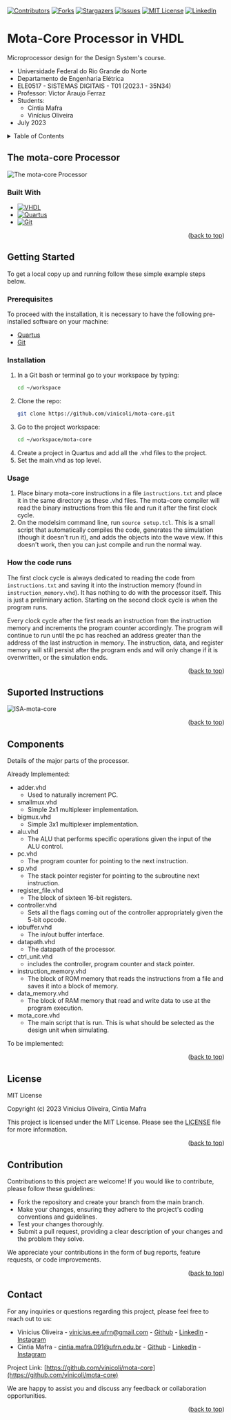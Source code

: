 <a name="readme-top"></a>

<!-- PROJECT SHIELDS -->
<!--
*** I'm using markdown "reference style" links for readability.
*** Reference links are enclosed in brackets [ ] instead of parentheses ( ).
*** See the bottom of this document for the declaration of the reference variables
*** for contributors-url, forks-url, etc. This is an optional, concise syntax you may use.
*** https://www.markdownguide.org/basic-syntax/#reference-style-links
-->
[![Contributors][contributors-shield]][contributors-url]
[![Forks][forks-shield]][forks-url]
[![Stargazers][stars-shield]][stars-url]
[![Issues][issues-shield]][issues-url]
[![MIT License][license-shield]][license-url]
[![LinkedIn][linkedin-shield]][vini-linkedin-url]

# Mota-Core Processor in VHDL
Microprocessor design for the Design System's course.

+ Universidade Federal do Rio Grande do Norte
+ Departamento de Engenharia Elétrica
+ ELE0517 - SISTEMAS DIGITAIS - T01 (2023.1 - 35N34)
+ Professor: Victor Araujo Ferraz
+ Students:
    - Cintia Mafra
    - Vinícius Oliveira
+ July 2023


<!-- TABLE OF CONTENTS -->
<details>
  <summary>Table of Contents</summary>
  <ol>
    <li>
      <a href="#the-mota-core-processor">The mota-core Processor</a>
      <ul>
        <li><a href="#built-with">Built With</a></li>
      </ul>
    </li>
    <li>
      <a href="#getting-started">Getting Started</a>
      <ul>
        <li><a href="#prerequisites">Prerequisites</a></li>
        <li><a href="#installation">Installation</a></li>
        <li><a href="#usage">Usage</a></li>
        <li><a href="#how-the-code-runs">How the code runs</a></li>
      </ul>
    </li>
    <!-- <li><a href="#usage">Usage</a></li> -->
    <!-- <li><a href="#roadmap">Roadmap</a></li> -->
    <li><a href="#suported-instructions">Suported Instructions</a></li>
    <li><a href="#components">Components</a></li>
    <li><a href="#license">License</a></li>
    <li><a href="#contributing">Contributing</a></li>
    <li><a href="#contact">Contact</a></li>
  </ol>
</details>

## The mota-core Processor
![The mota-core Processor](https://github.com/vinicoli/mota-core/assets/56003318/925e16ca-d7b8-4337-8be3-91a3cf278025)

### Built With

* [![VHDL][VHDL-shield]][VHDL-url]
* [![Quartus][Quartus-shield]][Quartus-url]
* [![Git][Git-shield]][Git-url]

<p align="right">(<a href="#readme-top">back to top</a>)</p>

## Getting Started
To get a local copy up and running follow these simple example steps below.

### Prerequisites
To proceed with the installation, it is necessary to have the following pre-installed software on your machine:
* [Quartus][quartus-url]
* [Git][Git-url]

### Installation
1. In a Git bash or terminal go to your workspace by typing:
   ```bash
   cd ~/workspace
   ```
2. Clone the repo:
   ```bash
   git clone https://github.com/vinicoli/mota-core.git
   ```
3. Go to the project workspace:
   ```bash
   cd ~/workspace/mota-core
   ```
4. Create a project in Quartus and add all the .vhd files to the project.
5. Set the main.vhd as top level.

### Usage
1. Place binary mota-core instructions in a file `instructions.txt` and place it in the same directory as these .vhd files. The mota-core compiler will read the binary instructions from this file and run it after the first clock cycle.
3. On the modelsim command line, run `source setup.tcl`. This is a small script that automatically compiles the code, generates the simulation (though it doesn't run it), and adds the objects into the wave view. If this doesn't work, then you can just compile and run the normal way.

### How the code runs
The first clock cycle is always dedicated to reading the code from `instructions.txt` and saving it into the instruction memory (found in `instruction_memory.vhd`). It has nothing to do with the processor itself. This is just a preliminary action. Starting on the second clock cycle is when the program runs.

Every clock cycle after the first reads an instruction from the instruction memory and increments the program counter accordingly. The program will continue to run until the pc has reached an address greater than the address of the last instruction in memory. The instruction, data, and register memory will still persist after the program ends and will only change if it is overwritten, or the simulation ends.

<p align="right">(<a href="#readme-top">back to top</a>)</p>

<!-- ## Suported Instructions
| Instruction | Format | Operation | Syntax |
|-------------|--------|-----------|--------|
| Add | R | R[rd] = R[rs] + R[rt] | add $rd, $rs, $rt |
| Add immediate | I | R[rt] = R[rs] + immed. | addi $rt, $rs, immed. |
| And | R | R[rd] = R[rs] & R[rt] | and $rd, $rs, $rt |
| Branch On Equal | I | if (R[rs]==R[rt]) PC=PC+4+BranchAddr | beq $rs, $rt, BranchAddr |
| Branch On Not Equal | I | if (R[rs]!=R[rt]) PC=PC+4+BranchAddr | bne $rs, $rt, BranchAddr |
| Jump | J | PC=JumpAddr | j JumpAddr |
| Or | R | R[rd] = R[rs] \| R[rt] | or $rd, $rs, $rt |
| Set Less Than | R | R[rd] = (R[rs] < R[rt]) ? 1 : 0 | slt $rd, $rs, $rt | -->

## Suported Instructions
![ISA-mota-core](https://github.com/vinicoli/mota-core/assets/56003318/1b54e822-39c5-4376-b520-711d76e2307c)

<p align="right">(<a href="#readme-top">back to top</a>)</p>

## Components
Details of the major parts of the processor.

Already Implemented:

- adder.vhd
  - Used to naturally increment PC.
- smallmux.vhd
  - Simple 2x1 multiplexer implementation.
- bigmux.vhd
  - Simple 3x1 multiplexer implementation.
- alu.vhd
  - The ALU that performs specific operations given the input of the ALU control.
- pc.vhd
  - The program counter for pointing to the next instruction.
- sp.vhd
  - The stack pointer register for pointing to the subroutine next instruction.
- register_file.vhd
  - The block of sixteen 16-bit registers.
- controller.vhd
  - Sets all the flags coming out of the controller appropriately given the 5-bit opcode.
- iobuffer.vhd
  - The in/out buffer interface.
- datapath.vhd
  - The datapath of the processor.
- ctrl_unit.vhd
  - includes the controller, program counter and stack pointer.
- instruction_memory.vhd
  - The block of ROM memory that reads the instructions from a file and saves it into a block of memory.
- data_memory.vhd
  - The block of RAM memory that read and write data to use at the program execution.
- mota_core.vhd
  - The main script that is run. This is what should be selected as the design unit when simulating.

To be implemented:

<!-- ## Todo
1. Add `lw` and `sw` support.
2. Profit.
3. Ayy lmao. -->

<p align="right">(<a href="#readme-top">back to top</a>)</p>

## License

MIT License

Copyright (c) 2023 Vinicius Oliveira, Cintia Mafra

This project is licensed under the MIT License. Please see the [LICENSE](LICENSE) file for more information.

<p align="right">(<a href="#readme-top">back to top</a>)</p>

## Contribution
Contributions to this project are welcome! If you would like to contribute, please follow these guidelines:

+ Fork the repository and create your branch from the main branch.
+ Make your changes, ensuring they adhere to the project's coding conventions and guidelines.
+ Test your changes thoroughly.
+ Submit a pull request, providing a clear description of your changes and the problem they solve.

We appreciate your contributions in the form of bug reports, feature requests, or code improvements.

<p align="right">(<a href="#readme-top">back to top</a>)</p>

## Contact
For any inquiries or questions regarding this project, please feel free to reach out to us:

+ Vinícius Oliveira - vinicius.ee.ufrn@gmail.com - [Github][vini-github-url] - [LinkedIn][vini-linkedin-url] - [Instagram][vini-instagram-url]
+ Cintia Mafra - cintia.mafra.091@ufrn.edu.br - [Github][cintia-github-url] - [LinkedIn][cintia-linkedin-url] - [Instagram][cintia-instagram-url]

Project Link: [https://github.com/vinicoli/mota-core](https://github.com/vinicoli/mota-core)

We are happy to assist you and discuss any feedback or collaboration opportunities.

<p align="right">(<a href="#readme-top">back to top</a>)</p>


<!-- MARKDOWN LINKS & IMAGES -->
[contributors-shield]: https://img.shields.io/github/contributors/vinicoli/mota-core.svg?style=for-the-badge
[contributors-url]: https://github.com/vinicoli/mota-core/graphs/contributors
[forks-shield]: https://img.shields.io/github/forks/vinicoli/mota-core.svg?style=for-the-badge
[forks-url]: https://github.com/vinicoli/mota-core/network/members
[stars-shield]: https://img.shields.io/github/stars/vinicoli/mota-core.svg?style=for-the-badge
[stars-url]: https://github.com/vinicoli/mota-core/stargazers
[issues-shield]: https://img.shields.io/github/issues/vinicoli/mota-core.svg?style=for-the-badge
[issues-url]: https://github.com/vinicoli/mota-core/issues
[license-shield]: https://img.shields.io/github/license/vinicoli/mota-core.svg?style=for-the-badge
[license-url]: https://github.com/vinicoli/mota-core/blob/master/LICENSE.txt
[linkedin-shield]: https://img.shields.io/badge/-LinkedIn-black.svg?style=for-the-badge&logo=linkedin&colorB=555

[vini-linkedin-url]: https://linkedin.com/in/vinicoli
[vini-github-url]: https://github.com/vinicoli
[vini-instagram-url]: https://www.instagram.com/vini.coli/

[cintia-linkedin-url]: https://www.linkedin.com/in/c%C3%ADntia-mafra-4a040618a/
[cintia-github-url]: https://github.com/cintiamafra2
[cintia-instagram-url]: https://www.instagram.com/cintimafra/

[Git-shield]: https://img.shields.io/badge/Git-F05032?style=for-the-badge&logo=git&logoColor=white
[Git-url]: https://git-scm.com/
[quartus-shield]: https://img.shields.io/badge/Quartus-5F4BB6?style=for-the-badge&logo=altera&logoColor=white
[quartus-url]: https://www.intel.com.br/content/www/br/pt/products/details/fpga/development-tools/quartus-prime.html
[VHDL-shield]: https://img.shields.io/badge/VHDL-4285F4?style=for-the-badge&logo=vhdl&logoColor=white
[VHDL-url]: https://vhdlguide.readthedocs.io/en/latest/
